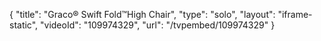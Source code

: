 {
    "title": "Graco&reg; Swift Fold&trade;High Chair",
    "type": "solo",
    "layout": "iframe-static",
    "videoId": "109974329",
    "url": "\/tvpembed\/109974329"
}